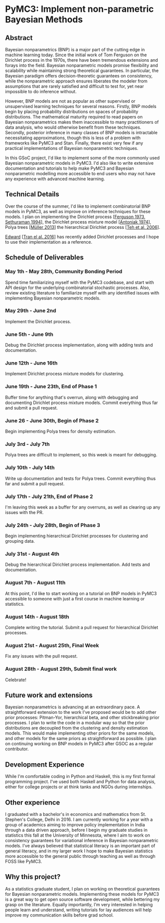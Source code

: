 # PyMC3: Implement non-parametric Bayesian Methods #

## Abstract ##

Bayesian nonparametrics (BNP) is a major part of the cutting edge in machine learning today. Since the initial work of Tom Ferguson on the Dirichlet process in the 1970s, there have been tremendous extensions and forays into the field. Bayesian nonparametric models promise flexibility and scalability while maintaining strong theoretical guarantees. In particular, the Bayesian paradigm offers decision-theoretic guarantees on consistency, while the nonparametric approach ensures liberates the modeler from assumptions that are rarely satisfied and difficult to test for, yet near impossible to do inference without.

However, BNP models are not as popular as other supervised or unsupervised learning techniques for several reasons. Firstly, BNP models begin by placing probability distributions on spaces of probability distributions. The mathematical maturity required to read papers on Bayesian nonparametrics makes them inaccessible to many practitioners of data analysis, who would otherwise benefit from these techniques. Secondly, posterior inference in many classes of BNP models is intractable necessitating approximations, though this is less of a problem with frameworks like PyMC3 and Stan. Finally, there exist very few if any practical implementations of Bayesian nonparametric techniques.

In this GSoC project, I'd like to implement some of the more commonly used Bayesian nonparametric models in PyMC3. I'd also like to write extensive documentation and tutorials to help make PyMC3 and Bayesian nonparametric modelling more accessible to end users who may not have any experience with advanced machine learning.

## Technical Details ##

Over the course of the summer, I'd like to implement combinatorial BNP models in PyMC3, as well as improve on inference techniques for these models. I plan on implementing the Dirichlet process \[[Ferguson 1973](https://projecteuclid.org/euclid.aos/1176342360), [Sethuraman 1994](http://www3.stat.sinica.edu.tw/statistica/oldpdf/A4n216.pdf)\], the Dirichlet process mixture model \[[Antoniak 1974](https://projecteuclid.org/euclid.aos/1176342871)\], Polya trees \[[Müller 2013](https://projecteuclid.org/download/pdfview_1/euclid.cbms/1362163749)\] the hierarchical Dirichlet process \[[Teh et al. 2006](https://www.stats.ox.ac.uk/~teh/research/npbayes/jasa2006.pdf)\].

[Edward](https://github.com/blei-lab/edward) \[[Tran el al. 2016](https://arxiv.org/abs/1610.09787)\] has recently added Dirichlet processes and I hope to use their implementation as a reference.

## Schedule of Deliverables

### May 1th - May 28th, **Community Bonding Period**

Spend time familiarizing myself with the PyMC3 codebase, and start with API design for the underlying combinatorial stochastic processes. Also, review existing literature to familiarize myself with any identified issues with implementing Bayesian nonparametric models.

### May 29th - June 2nd
Implement the Dirichlet process.

### June 5th - June 9th 
Debug the Dirichlet process implementation, along with adding tests and documentation.

### June 12th - June 16th
Implement Dirichlet process mixture models for clustering.

### June 19th - June 23th, **End of Phase 1**
Buffer time for anything that's overrun, along with debugging and documenting Dirichlet process mixture models. Commit everything thus far and submit a pull request.

### June 26 - June 30th, **Begin of Phase 2**
Begin implementing Polya trees for density estimation.

### July 3rd - July 7th
Polya trees are difficult to implement, so this week is meant for debugging.

### July 10th - July 14th
Write up documentation and tests for Polya trees. Commit everything thus far and submit a pull request.

### July 17th - July 21th, **End of Phase 2**
I'm leaving this week as a buffer for any overruns, as well as clearing up any issues with the PR.

### July 24th - July 28th, **Begin of Phase 3**
Begin implementing hierarchical Dirichlet processes for clustering and grouping data.

### July 31st - August 4th
Debug the hierarchical Dirichlet process implementation. Add tests and documentation.

### August 7th - August 11th
At this point, I'd like to start working on a tutorial on BNP models in PyMC3 accessible to someone with just a first course in machine learning or statistics.

### August 14th - August 18th
Complete writing the tutorial. Submit a pull request for hierarchical Dirichlet processes.

### August 21st - August 25th, **Final Week**
Fix any issues with the pull request.

### August 28th - August 29th, **Submit final work**
Celebrate!

## Future work and extensions
Bayesian nonparametrics is advancing at an extraordinary pace. A straightforward extension to the work I've proposed would be to add other prior processes: Pitman-Yor, hierarchical beta, and other stickbreaking prior processes. I plan to write the code in a modular way so that the prior distributions are decoupled from the clustering and density estimation models. This would make implementing other priors for the same models, and other models for the same priors as straightforward as possible. I plan on continuing working on BNP models in PyMC3 after GSOC as a regular contributor.

## Development Experience
While I'm comfortable coding in Python and Haskell, this is my first formal programming project. I've used both Haskell and Python for data analysis, either for college projects or at think tanks and NGOs during internships.

## Other experience
I graduated with a bachelor's in economics and mathematics from St. Stephen's College, Delhi in 2016. I am currently working for a year with a group of academics aiming to improve policy implementation in India through a data driven approach, before I begin my graduate studies in statistics this fall at the University of Minnesota, where I aim to work on consistency guarantees for variational inference in Bayesian nonparametric models. I've always believed that statistical literacy is an important part of general literacy, and in my larger work I hope to make Bayesian statistics more accessible to the general public through teaching as well as through FOSS like PyMC3.

## Why this project?
As a statistics graduate student, I plan on working on theoretical guarantees for Bayesian nonparametric models. Implementing these models for PyMC3 is a great way to get open source software development, while bettering my grasp on the literature. Equally importantly, I'm very interested in helping people learn and understand, writing tutorials for lay audiences will help improve my communication skills before grad school.
